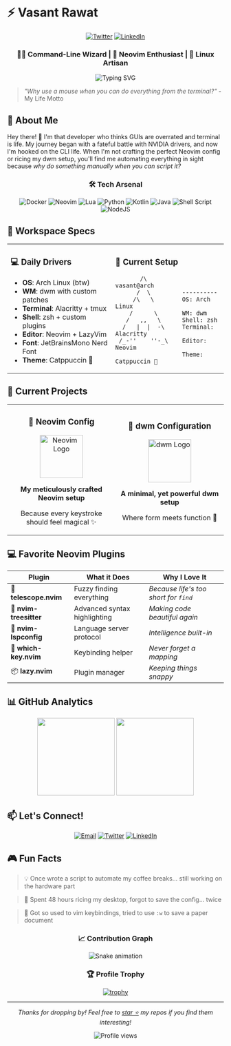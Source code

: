 # ⚡️ Vasant Rawat

<div align="center">

[![Twitter](https://img.shields.io/badge/-Twitter-1DA1F2?style=for-the-badge&logo=twitter&logoColor=white)](https://twitter.com/CommandLineVasant)
[![LinkedIn](https://img.shields.io/badge/-LinkedIn-0A66C2?style=for-the-badge&logo=linkedin&logoColor=white)](https://in.linkedin.com/in/vasant-rawat-67a408285)



### 🧙‍♂️ Command-Line Wizard | 🚀 Neovim Enthusiast | 🐧 Linux Artisan

![Typing SVG](https://readme-typing-svg.demolab.com?font=Fira+Code&pause=1000&color=6CE4F7&center=true&vCenter=true&width=435&lines=Neovim+Enthusiast;CLI+Wizard;Linux+Power+User;dwm+Ricing+Addict;Automation+Engineer)

</div>

> *"Why use a mouse when you can do everything from the terminal?"* - My Life Motto

## 🎯 About Me

Hey there! 👋 I'm that developer who thinks GUIs are overrated and terminal is life. My journey began with a fateful battle with NVIDIA drivers, and now I'm hooked on the CLI life. When I'm not crafting the perfect Neovim config or ricing my dwm setup, you'll find me automating everything in sight because *why do something manually when you can script it?*

<div align="center">

### 🛠 Tech Arsenal
![Docker](https://img.shields.io/badge/docker-%232496ED.svg?style=for-the-badge&logo=docker&logoColor=white)
![Neovim](https://img.shields.io/badge/Neovim-%2357A143.svg?&style=for-the-badge&logo=neovim&logoColor=white)
![Lua](https://img.shields.io/badge/lua-%232C2D72.svg?style=for-the-badge&logo=lua&logoColor=white)
![Python](https://img.shields.io/badge/python-%233776AB.svg?style=for-the-badge&logo=python&logoColor=white)
![Kotlin](https://img.shields.io/badge/kotlin-%237F52FF.svg?&style=for-the-badge&logo=kotlin&logoColor=white)
![Java](https://img.shields.io/badge/java-%23ED8B00.svg?style=for-the-badge&logo=java&logoColor=white)
![Shell Script](https://img.shields.io/badge/shell_script-%234EAA25.svg?style=for-the-badge&logo=gnu-bash&logoColor=white)
![NodeJS](https://img.shields.io/badge/node.js-%23339933.svg?style=for-the-badge&logo=node.js&logoColor=white)

</div>

## 🌟 Workspace Specs

<table>
<tr>
<td>

### 💻 Daily Drivers
- **OS**: Arch Linux (btw)
- **WM**: dwm with custom patches
- **Terminal**: Alacritty + tmux
- **Shell**: zsh + custom plugins
- **Editor**: Neovim + LazyVim
- **Font**: JetBrainsMono Nerd Font
- **Theme**: Catppuccin 🌺

</td>
<td>

### 🎨 Current Setup
```text
       /\          vasant@arch
      /  \         ----------
     /\   \        OS: Arch Linux
    /      \       WM: dwm
   /   ,,   \      Shell: zsh
  /   |  |  -\     Terminal: Alacritty
 /_-''    ''-_\    Editor: Neovim 
                   Theme: Catppuccin 🌸
```

</td>
</tr>
</table>

## 🚀 Current Projects

<table>
<tr>
<td width="50%">

<h3 align="center">🔮 Neovim Config</h3>
<div align="center">
  <a href="https://github.com/Vasant-rawat/Basice-nvim-config-for-beginner" target="_blank">
    <img src="https://raw.githubusercontent.com/neovim/neovim.github.io/master/logos/neovim-mark-flat.png" width="100" alt="Neovim Logo"/>
  </a>
  <p><strong>My meticulously crafted Neovim setup</strong></p>
  <p>Because every keystroke should feel magical ✨</p>
</div>

</td>
<td width="50%">

<h3 align="center">🎨 dwm Configuration</h3>
<div align="center">
  <a href="https://github.com/Vasant-rawat/dwm-readytoUse-Config" target="_blank">
    <img src="https://encrypted-tbn0.gstatic.com/images?q=tbn:ANd9GcTgI3ZfNzJUwT5rC2x_u0qHeFgsc-DVBkA4jQ&s" width="100" alt="dwm Logo"/>
  </a>
  <p><strong>A minimal, yet powerful dwm setup</strong></p>
  <p>Where form meets function 🎯</p>
</div>

</td>
</tr>
</table>

## 💻 Favorite Neovim Plugins

<div align="center">

| Plugin | What it Does | Why I Love It |
|--------|-------------|---------------|
| 🔭 **telescope.nvim** | Fuzzy finding everything | *Because life's too short for `find`* |
| 🌳 **nvim-treesitter** | Advanced syntax highlighting | *Making code beautiful again* |
| 🧠 **nvim-lspconfig** | Language server protocol | *Intelligence built-in* |
| 🎯 **which-key.nvim** | Keybinding helper | *Never forget a mapping* |
| 📦 **lazy.nvim** | Plugin manager | *Keeping things snappy* |

</div>

## 📊 GitHub Analytics

<div align="center">
  <img height="180em" src="https://github-readme-stats.vercel.app/api?username=Vasant-rawat&show_icons=true&theme=catppuccin"/>
  <img height="180em" src="https://github-readme-stats.vercel.app/api/top-langs/?username=Vasant-rawat&layout=compact&theme=catppuccin"/>
</div>

## 📫 Let's Connect!

<div align="center">
       
[![Email](https://img.shields.io/badge/Email-D14836?style=plastic&logo=gmail&logoColor=white)](basantrawat9268@gmail.com)
[![Twitter](https://img.shields.io/badge/Twitter-1DA1F2?style=plastic&logo=twitter&logoColor=white)](https://x.com/Vasant_04)
[![LinkedIn](https://img.shields.io/badge/LinkedIn-0077B5?style=plastic&logo=linkedin&logoColor=white)](https://linkedin.com/in/vasant-rawat-67a408285)

</div>

## 🎮 Fun Facts

> 💡 Once wrote a script to automate my coffee breaks... still working on the hardware part

> 🔧 Spent 48 hours ricing my desktop, forgot to save the config... twice

> 🐧 Got so used to vim keybindings, tried to use `:w` to save a paper document

<div align="center">

### 📈 Contribution Graph

![Snake animation](https://github.com/Vasant-rawat/Vasant-rawat/blob/output/github-contribution-grid-snake.svg)

### 🏆 Profile Trophy

[![trophy](https://github-profile-trophy.vercel.app/?username=Vasant-rawat&theme=nord&column=7)](https://github.com/ryo-ma/github-profile-trophy)

</div>

---

<div align="center">
  
*Thanks for dropping by! Feel free to [star ⭐](https://github.com/Vasant-rawat) my repos if you find them interesting!*

<img src="https://komarev.com/ghpvc/?username=Vasant-rawat&color=blueviolet" alt="Profile views"/>

</div>
